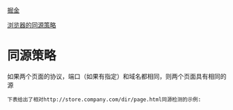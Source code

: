 [掘金](https://juejin.im/entry/5b4d4721f265da0f926b78c8?utm_source=gold_browser_extension)

[浏览器的同源策略](https://developer.mozilla.org/zh-CN/docs/Web/Security/Same-origin_policy)

# 同源策略
如果两个页面的协议，端口（如果有指定）和域名都相同，则两个页面具有相同的源

```
下表给出了相对http://store.company.com/dir/page.html同源检测的示例:

```

